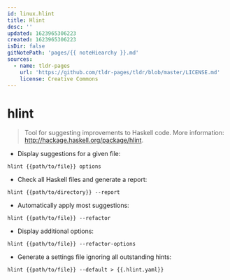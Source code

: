 ```yaml
---
id: linux.hlint
title: Hlint
desc: ''
updated: 1623965306223
created: 1623965306223
isDir: false
gitNotePath: 'pages/{{ noteHiearchy }}.md'
sources:
  - name: tldr-pages
    url: 'https://github.com/tldr-pages/tldr/blob/master/LICENSE.md'
    license: Creative Commons
---
```

# hlint

> Tool for suggesting improvements to Haskell code.
> More information: <http://hackage.haskell.org/package/hlint>.

- Display suggestions for a given file:

`hlint {{path/to/file}} options`

- Check all Haskell files and generate a report:

`hlint {{path/to/directory}} --report`

- Automatically apply most suggestions:

`hlint {{path/to/file}} --refactor`

- Display additional options:

`hlint {{path/to/file}} --refactor-options`

- Generate a settings file ignoring all outstanding hints:

`hlint {{path/to/file}} --default > {{.hlint.yaml}}`

